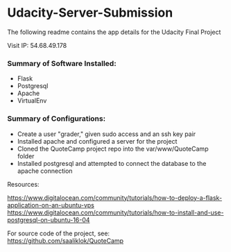 # Udacity-Server-Submission
The following readme contains the app details for the Udacity Final Project

Visit IP: 54.68.49.178

### Summary of Software Installed:
- Flask
- Postgresql
- Apache
- VirtualEnv

### Summary of Configurations:
- Create a user "grader," given sudo access and an ssh key pair
- Installed apache and configured a server for the project
- Cloned the QuoteCamp project repo into the var/www/QuoteCamp folder
- Installed postgresql and attempted to connect the database to the apache connection

Resources:

https://www.digitalocean.com/community/tutorials/how-to-deploy-a-flask-application-on-an-ubuntu-vps
https://www.digitalocean.com/community/tutorials/how-to-install-and-use-postgresql-on-ubuntu-16-04

For source code of the project, see:
https://github.com/saaliklok/QuoteCamp
